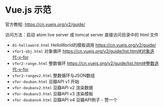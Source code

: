 # Vue.js 示范

官方教程: https://cn.vuejs.org/v2/guide/

访问方法：启动 atom live server 或 tomcat server 直接访问目录中的 html 文件

* `01-helloword.html` HelloWorld的模板调用 https://cn.vuejs.org/v2/guide/
* `vfor1-obj.html` 对象循环 https://cn.vuejs.org/v2/guide/list.html#对象迭代-v-for
* `vfor2-range.html` 整数循环 https://cn.vuejs.org/v2/guide/list.html#整数迭代-v-for
* `vfor2-rangev2.html` 整数循环与JSON数组
* `vfor-douban.html`  豆瓣API  v1 开始
* `vfor-doubanv2.html` 豆瓣API v2 渲染数据
* `vfor-doubanv3.html` 豆瓣API v3 渲染模板
* `vfor-doubanv4.html` 豆瓣API v4 豆瓣API例子 - 赞一个  

